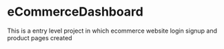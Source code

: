 # eCommerceDashboard
This is a entry level project in which ecommerce website login signup and product pages created
